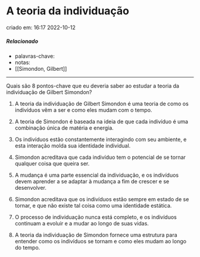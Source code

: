 # A teoria da individuação
criado em: 16:17 2022-10-12

##### Relacionado
- palavras-chave: 
- notas:
- [[Simondon, Gilbert]]

---

Quais são 8 pontos-chave que eu deveria saber ao estudar a teoria da individuação de Gilbert Simondon?

1. A teoria da individuação de Gilbert Simondon é uma teoria de como os indivíduos vêm a ser e como eles mudam com o tempo.

2. A teoria de Simondon é baseada na ideia de que cada indivíduo é uma combinação única de matéria e energia.

3. Os indivíduos estão constantemente interagindo com seu ambiente, e esta interação molda sua identidade individual.

4. Simondon acreditava que cada indivíduo tem o potencial de se tornar qualquer coisa que queira ser.

5. A mudança é uma parte essencial da individuação, e os indivíduos devem aprender a se adaptar à mudança a fim de crescer e se desenvolver.

6. Simondon acreditava que os indivíduos estão sempre em estado de se tornar, e que não existe tal coisa como uma identidade estática.

7. O processo de individuação nunca está completo, e os indivíduos continuam a evoluir e a mudar ao longo de suas vidas.

8. A teoria da individuação de Simondon fornece uma estrutura para entender como os indivíduos se tornam e como eles mudam ao longo do tempo.
